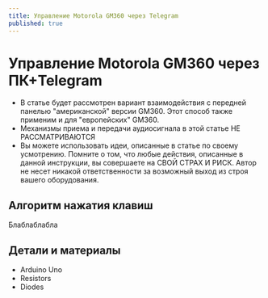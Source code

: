 ```yaml
---
title: Управление Motorola GM360 через Telegram
published: true
---
```


# [](#header-1)Управление Motorola GM360 через ПК+Telegram

- В статье будет рассмотрен вариант взаимодействия с передней панелью "американской" версии GM360. Этот способ также применим и для "европейских" GM360.
- Механизмы приема и передачи аудиосигнала в этой статье НЕ РАССМАТРИВАЮТСЯ
- Вы можете использовать идеи, описанные в статье по своему усмотрению. Помните о том, что любые действия, описанные в данной инструкции, вы совершаете на СВОЙ СТРАХ И РИСК. Автор не несет никакой ответственности за возможный выход из строя вашего оборудования.

## [](#header-2) Алгоритм нажатия клавиш

Блаблаблабла

## [](#header-2) Детали и материалы

- Arduino Uno
- Resistors
- Diodes